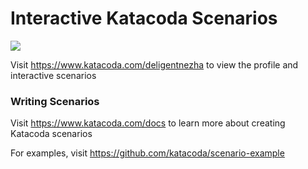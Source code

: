 # Interactive Katacoda Scenarios

[![](http://shields.katacoda.com/katacoda/deligentnezha/count.svg)](https://www.katacoda.com/deligentnezha "Get your profile on Katacoda.com")

Visit https://www.katacoda.com/deligentnezha to view the profile and interactive scenarios

### Writing Scenarios
Visit https://www.katacoda.com/docs to learn more about creating Katacoda scenarios

For examples, visit https://github.com/katacoda/scenario-example
